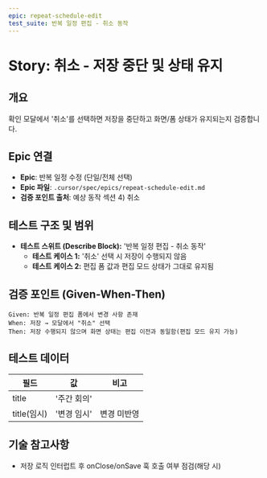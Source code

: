 ```yaml
---
epic: repeat-schedule-edit
test_suite: 반복 일정 편집 - 취소 동작
---
```


# Story: 취소 - 저장 중단 및 상태 유지

## 개요

확인 모달에서 '취소'를 선택하면 저장을 중단하고 화면/폼 상태가 유지되는지 검증합니다.

## Epic 연결

- **Epic**: 반복 일정 수정 (단일/전체 선택)
- **Epic 파일**: `.cursor/spec/epics/repeat-schedule-edit.md`
- **검증 포인트 출처**: 예상 동작 섹션 4) 취소

## 테스트 구조 및 범위

- **테스트 스위트 (Describe Block):** '반복 일정 편집 - 취소 동작'
  - **테스트 케이스 1:** '취소' 선택 시 저장이 수행되지 않음
  - **테스트 케이스 2:** 편집 폼 값과 편집 모드 상태가 그대로 유지됨

## 검증 포인트 (Given-When-Then)

```
Given: 반복 일정 편집 폼에서 변경 사항 존재
When: 저장 → 모달에서 "취소" 선택
Then: 저장 수행되지 않으며 화면 상태는 편집 이전과 동일함(편집 모드 유지 가능)
```

## 테스트 데이터

| 필드        | 값             | 비고        |
| ----------- | --------------- | ----------- |
| title       | '주간 회의'     |             |
| title(임시) | '변경 임시'     | 변경 미반영 |

## 기술 참고사항

- 저장 로직 인터럽트 후 onClose/onSave 훅 호출 여부 점검(해당 시)


